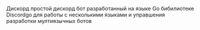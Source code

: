Дискорд простой дискорд бот разработанный на языке Go бибилиотеке Discordgo для работы с несколькими языками и управшения разработки мултиязычных ботов
